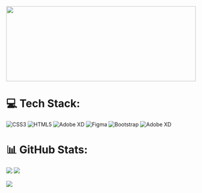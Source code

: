 <img src="https://images-wixmp-ed30a86b8c4ca887773594c2.wixmp.com/f/f3b1a0bd-f594-49d4-8af1-aa6ddbe3f47f/dgzm5n1-b1976333-56c2-4582-a9c9-577045fd511c.png/v1/fill/w_886,h_689,q_80,strp/nanashi_x_boruto_by_hitmax77_dgzm5n1-fullview.jpg?token=eyJ0eXAiOiJKV1QiLCJhbGciOiJIUzI1NiJ9.eyJzdWIiOiJ1cm46YXBwOjdlMGQxODg5ODIyNjQzNzNhNWYwZDQxNWVhMGQyNmUwIiwiaXNzIjoidXJuOmFwcDo3ZTBkMTg4OTgyMjY0MzczYTVmMGQ0MTVlYTBkMjZlMCIsIm9iaiI6W1t7ImhlaWdodCI6Ijw9Njg5IiwicGF0aCI6IlwvZlwvZjNiMWEwYmQtZjU5NC00OWQ0LThhZjEtYWE2ZGRiZTNmNDdmXC9kZ3ptNW4xLWIxOTc2MzMzLTU2YzItNDU4Mi1hOWM5LTU3NzA0NWZkNTExYy5wbmciLCJ3aWR0aCI6Ijw9ODg2In1dXSwiYXVkIjpbInVybjpzZXJ2aWNlOmltYWdlLm9wZXJhdGlvbnMiXX0.06jop0RgXXlyyvw2wWK5aNa_SzEc0Ug3kV9KX9CezH0" width="100%" height="200">


# 💻 Tech Stack:
![CSS3](https://img.shields.io/badge/css3-%231572B6.svg?style=for-the-badge&logo=css3&logoColor=white) ![HTML5](https://img.shields.io/badge/html5-%23E34F26.svg?style=for-the-badge&logo=html5&logoColor=white) ![Adobe XD](https://img.shields.io/badge/Adobe%20XD-470137?style=for-the-badge&logo=Adobe%20XD&logoColor=#FF61F6) ![Figma](https://img.shields.io/badge/figma-%23F24E1E.svg?style=for-the-badge&logo=figma&logoColor=white) ![Bootstrap](https://img.shields.io/badge/bootstrap-%238511FA.svg?style=for-the-badge&logo=bootstrap&logoColor=white) ![Adobe XD](https://img.shields.io/badge/Adobe%20XD-470137?style=for-the-badge&logo=Adobe%20XD&logoColor=#FF61F6)
# 📊 GitHub Stats:
![](https://github-readme-stats.vercel.app/api?username=levinsUIUX&theme=react&hide_border=false&include_all_commits=false&count_private=false)
![](https://github-readme-stats.vercel.app/api/top-langs/?username=levinsUIUX&theme=react&hide_border=false&include_all_commits=false&count_private=false&layout=compact)<br/><br/>
![](https://github-readme-streak-stats.herokuapp.com/?user=levinsUIUX&theme=react&hide_border=false)

